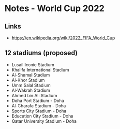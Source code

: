 #  Notes - World Cup 2022

## Links

- <https://en.wikipedia.org/wiki/2022_FIFA_World_Cup>




## 12 stadiums (proposed)

- Lusail Iconic Stadium
- Khalifa International Stadium
- Al-Shamal Stadium
- Al-Khor Stadium
- Umm Salal Stadium
- Al-Wakrah Stadium
- Ahmed bin Ali Stadium
- Doha Port Stadium - Doha
- Al-Gharafa Stadium - Doha
- Sports City Stadium - Doha
- Education City Stadium - Doha
- Qatar University Stadium - Doha

